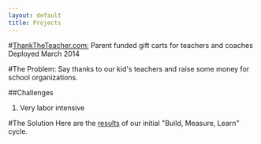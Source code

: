 ```yaml
---
layout: default
title: Projects
---
```


#[ThankTheTeacher.com:](http://www.thanktheteacher.com) 
Parent funded gift carts for teachers and coaches
Deployed March 2014

#The Problem: 
Say thanks to our kid's teachers and raise some money for school organizations.

##Challenges
1. Very labor intensive

#The Solution
Here are the [results](http://teaser-thank-the-teacher.herokuapp.com/about) of our initial "Build, Measure, Learn" cycle.

